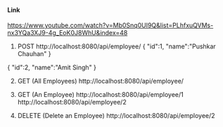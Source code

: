 #### Link

https://www.youtube.com/watch?v=Mb0Snq0UI9Q&list=PLhfxuQVMs-nx3YQa3XJ9-4g_EoK0J8WhU&index=48

1. POST
http://localhost:8080/api/employee/
{
	"id":1,
	"name":"Pushkar Chauhan"
}

{
	"id":2,
	"name":"Amit Singh"
}

2. GET (All Employees)
http://localhost:8080/api/employee/

3. GET (An Employee)
http://localhost:8080/api/employee/1
http://localhost:8080/api/employee/2

4. DELETE (Delete an Employee)
http://localhost:8080/api/employee/2